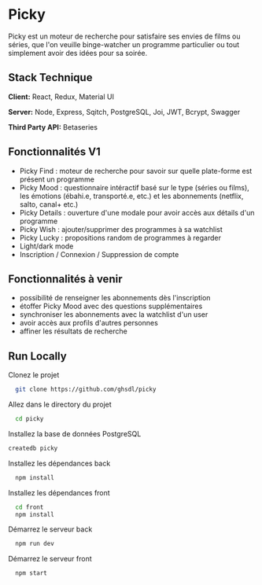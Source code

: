 
# Picky

Picky est un moteur de recherche pour satisfaire ses envies de films ou séries, que l'on veuille binge-watcher un programme particulier ou tout simplement avoir des idées pour sa soirée.


## Stack Technique

**Client:** React, Redux, Material UI

**Server:** Node, Express, Sqitch, PostgreSQL, Joi, JWT, Bcrypt, Swagger 

**Third Party API:** Betaseries 
## Fonctionnalités V1

- Picky Find : moteur de recherche pour savoir sur quelle plate-forme est présent un programme
- Picky Mood : questionnaire intéractif basé sur le type (séries ou films), les émotions (ébahi.e, transporté.e, etc.) et les abonnements (netflix, salto, canal+ etc.)
- Picky Details : ouverture d'une modale pour avoir accès aux détails d'un programme
- Picky Wish : ajouter/supprimer des programmes à sa watchlist
- Picky Lucky : propositions random de programmes à regarder
- Light/dark mode
- Inscription / Connexion / Suppression de compte

## Fonctionnalités à venir

- possibilité de renseigner les abonnements dès l'inscription
- étoffer Picky Mood avec des questions supplémentaires
- synchroniser les abonnements avec la watchlist d'un user
- avoir accès aux profils d'autres personnes
- affiner les résultats de recherche 
  
## Run Locally

Clonez le projet

```bash
  git clone https://github.com/ghsdl/picky
```

Allez dans le directory du projet

```bash
  cd picky
```

Installez la base de données PostgreSQL

```bash
createdb picky
```

Installez les dépendances back

```bash
  npm install
```

Installez les dépendances front

```bash
  cd front
  npm install
```

Démarrez le serveur back

```bash
  npm run dev
```

Démarrez le serveur front

```bash
  npm start
```

  